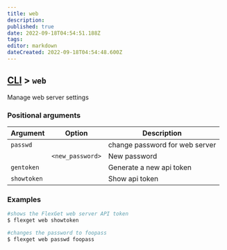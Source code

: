 ```yaml
---
title: web
description: 
published: true
date: 2022-09-18T04:54:51.188Z
tags: 
editor: markdown
dateCreated: 2022-09-18T04:54:48.600Z
---
```


## [CLI](/CLI) > `web`
Manage web server settings

### Positional arguments
| Argument | Option | Description |
| --- | --- | --- |
| `passwd` || change password for web server |
|| `<new_password>` | New password |
| `gentoken` || Generate a new api token |
| `showtoken` || Show api token |

### Examples
```bash
#shows the FlexGet web server API token
$ flexget web showtoken

#changes the password to foopass
$ flexget web passwd foopass
```